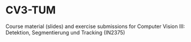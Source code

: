 # CV3-TUM
Course material (slides) and exercise submissions for Computer Vision III: Detektion, Segmentierung und Tracking (IN2375)
